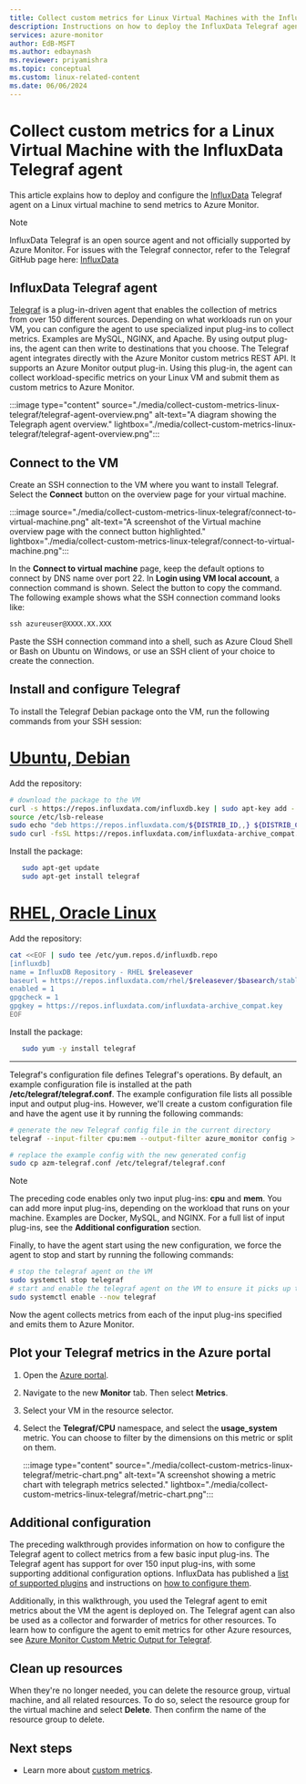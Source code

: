 ```yaml
---
title: Collect custom metrics for Linux Virtual Machines with the InfluxData Telegraf agent
description: Instructions on how to deploy the InfluxData Telegraf agent on a Linux VM in Azure and configure the agent to publish metrics to Azure Monitor.
services: azure-monitor
author: EdB-MSFT
ms.author: edbaynash
ms.reviewer: priyamishra
ms.topic: conceptual
ms.custom: linux-related-content
ms.date: 06/06/2024
---
```

# Collect custom metrics for a Linux Virtual Machine with the InfluxData Telegraf agent


This article explains how to deploy and configure the [InfluxData](https://www.influxdata.com/) Telegraf agent on a Linux virtual machine to send metrics to Azure Monitor.

> [!NOTE]
> InfluxData Telegraf is an open source agent and not officially supported by Azure Monitor. For issues with the Telegraf connector,  refer to the Telegraf GitHub page here: [InfluxData](https://github.com/influxdata/telegraf)

## InfluxData Telegraf agent

[Telegraf](https://docs.influxdata.com/telegraf/) is a plug-in-driven agent that enables the collection of metrics from over 150 different sources. Depending on what workloads run on your VM, you can configure the agent to use specialized input plug-ins to collect metrics. Examples are MySQL, NGINX, and Apache. By using output plug-ins, the agent can then write to destinations that you choose. The Telegraf agent integrates directly with the Azure Monitor custom metrics REST API. It supports an Azure Monitor output plug-in. Using this plug-in, the agent can collect workload-specific metrics on your Linux VM and submit them as custom metrics to Azure Monitor.

:::image type="content" source="./media/collect-custom-metrics-linux-telegraf/telegraf-agent-overview.png" alt-text="A diagram showing the Telegraph agent overview." lightbox="./media/collect-custom-metrics-linux-telegraf/telegraf-agent-overview.png":::

## Connect to the VM

Create an SSH connection to the VM where you want to install Telegraf. Select the **Connect** button on the overview page for your virtual machine.

:::image source="./media/collect-custom-metrics-linux-telegraf/connect-to-virtual-machine.png" alt-text="A screenshot of the Virtual machine overview page with the connect button highlighted." lightbox="./media/collect-custom-metrics-linux-telegraf/connect-to-virtual-machine.png":::

In the **Connect to virtual machine** page, keep the default options to connect by DNS name over port 22. In **Login using VM local account**, a connection command is shown. Select the button to copy the command. The following example shows what the SSH connection command looks like:

```cmd
ssh azureuser@XXXX.XX.XXX
```
Paste the SSH connection command into a shell, such as Azure Cloud Shell or Bash on Ubuntu on Windows, or use an SSH client of your choice to create the connection.

## Install and configure Telegraf

To install the Telegraf Debian package onto the VM, run the following commands from your SSH session:

# [Ubuntu, Debian](#tab/ubuntu)

Add the repository:

```bash
# download the package to the VM
curl -s https://repos.influxdata.com/influxdb.key | sudo apt-key add -
source /etc/lsb-release
sudo echo "deb https://repos.influxdata.com/${DISTRIB_ID,,} ${DISTRIB_CODENAME} stable" | sudo tee /etc/apt/sources.list.d/influxdb.list
sudo curl -fsSL https://repos.influxdata.com/influxdata-archive_compat.key | sudo apt-key --keyring /etc/apt/trusted.gpg.d/influxdata-archive_compat.gpg add
```
Install the package:

```bash
   sudo apt-get update
   sudo apt-get install telegraf
```
# [RHEL, Oracle Linux](#tab/redhat)

Add the repository:

```bash
cat <<EOF | sudo tee /etc/yum.repos.d/influxdb.repo
[influxdb]
name = InfluxDB Repository - RHEL $releasever
baseurl = https://repos.influxdata.com/rhel/$releasever/$basearch/stable
enabled = 1
gpgcheck = 1
gpgkey = https://repos.influxdata.com/influxdata-archive_compat.key
EOF
```
Install the package:

```bash
   sudo yum -y install telegraf
```
---
Telegraf's configuration file defines Telegraf's operations. By default, an example configuration file is installed at the path **/etc/telegraf/telegraf.conf**. The example configuration file lists all possible input and output plug-ins. However, we'll create a custom configuration file and have the agent use it by running the following commands:

```bash
# generate the new Telegraf config file in the current directory
telegraf --input-filter cpu:mem --output-filter azure_monitor config > azm-telegraf.conf

# replace the example config with the new generated config
sudo cp azm-telegraf.conf /etc/telegraf/telegraf.conf
```

> [!NOTE]
> The preceding code enables only two input plug-ins: **cpu** and **mem**. You can add more input plug-ins, depending on the workload that runs on your machine. Examples are Docker, MySQL, and NGINX. For a full list of input plug-ins, see the **Additional configuration** section.

Finally, to have the agent start using the new configuration, we force the agent to stop and start by running the following commands:

```bash
# stop the telegraf agent on the VM
sudo systemctl stop telegraf
# start and enable the telegraf agent on the VM to ensure it picks up the latest configuration
sudo systemctl enable --now telegraf
```
Now the agent collects metrics from each of the input plug-ins specified and emits them to Azure Monitor.

## Plot your Telegraf metrics in the Azure portal

1. Open the [Azure portal](https://portal.azure.com).

1. Navigate to the new **Monitor** tab. Then select **Metrics**.

1. Select your VM in the resource selector.

1. Select the **Telegraf/CPU** namespace, and select the **usage_system** metric. You can choose to filter by the dimensions on this metric or split on them.

    :::image type="content" source="./media/collect-custom-metrics-linux-telegraf/metric-chart.png" alt-text="A screenshot showing a metric chart with telegraph metrics selected." lightbox="./media/collect-custom-metrics-linux-telegraf/metric-chart.png":::

## Additional configuration

The preceding walkthrough provides information on how to configure the Telegraf agent to collect metrics from a few basic input plug-ins. The Telegraf agent has support for over 150 input plug-ins, with some supporting additional configuration options. InfluxData has published a [list of supported plugins](https://docs.influxdata.com/telegraf/v1.15/plugins/inputs/) and instructions on [how to configure them](https://docs.influxdata.com/telegraf/v1.15/administration/configuration/).

Additionally, in this walkthrough, you used the Telegraf agent to emit metrics about the VM the agent is deployed on. The Telegraf agent can also be used as a collector and forwarder of metrics for other resources. To learn how to configure the agent to emit metrics for other Azure resources, see [Azure Monitor Custom Metric Output for Telegraf](https://github.com/influxdata/telegraf/blob/4b2e2c5263bb8bd030d2ae101438810c1af61945/plugins/outputs/azure_monitor/README.md).

## Clean up resources

When they're no longer needed, you can delete the resource group, virtual machine, and all related resources. To do so, select the resource group for the virtual machine and select **Delete**. Then confirm the name of the resource group to delete.

## Next steps
- Learn more about [custom metrics](./metrics-custom-overview.md).
